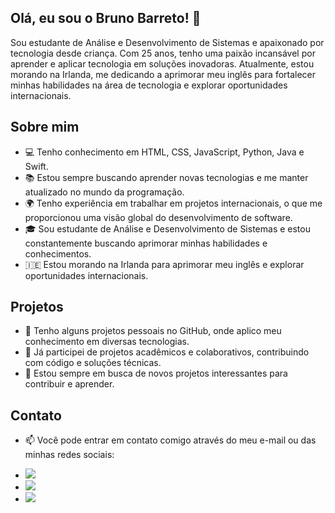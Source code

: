 ## Olá, eu sou o Bruno Barreto! 👋

Sou estudante de Análise e Desenvolvimento de Sistemas e apaixonado por tecnologia desde criança. Com 25 anos, tenho uma paixão incansável por aprender e aplicar tecnologia em soluções inovadoras. Atualmente, estou morando na Irlanda, me dedicando a aprimorar meu inglês para fortalecer minhas habilidades na área de tecnologia e explorar oportunidades internacionais.


## Sobre mim

- 💻 Tenho conhecimento em HTML, CSS, JavaScript, Python, Java e Swift.
- 📚 Estou sempre buscando aprender novas tecnologias e me manter atualizado no mundo da programação.
- 🌍 Tenho experiência em trabalhar em projetos internacionais, o que me proporcionou uma visão global do desenvolvimento de software.
- 🎓 Sou estudante de Análise e Desenvolvimento de Sistemas e estou constantemente buscando aprimorar minhas habilidades e conhecimentos.
- 🇮🇪 Estou morando na Irlanda para aprimorar meu inglês e explorar oportunidades internacionais.

## Projetos

- 🚀 Tenho alguns projetos pessoais no GitHub, onde aplico meu conhecimento em diversas tecnologias.
- 💼 Já participei de projetos acadêmicos e colaborativos, contribuindo com código e soluções técnicas.
- 🔭 Estou sempre em busca de novos projetos interessantes para contribuir e aprender.

## Contato

- 📫 Você pode entrar em contato comigo através do meu e-mail ou das minhas redes sociais:
<ul>
<li><a href = "mailto:brunocode0@gmail.com"><img src="https://img.shields.io/badge/-Gmail-%23333?style=for-the-badge&logo=gmail&logoColor=white" target="_blank"></a></li>
<li><a href="https://www.linkedin.com/in/brunombarreto/" target="_blank"><img src="https://img.shields.io/badge/-LinkedIn-%230077B5?style=for-the-badge&logo=linkedin&logoColor=white" target="_blank"></a></li>
<li><a href="https://www.instagram.com/codingbybruno/" target="_blank"><img src="https://camo.githubusercontent.com/acaa286597b43c96dc02b69b90de15a65c52063e31835b763a061cc815f64bac/68747470733a2f2f696d672e736869656c64732e696f2f62616467652f2d496e7374616772616d2d2532334534343035463f7374796c653d666f722d7468652d6261646765266c6f676f3d696e7374616772616d266c6f676f436f6c6f723d7768697465" target="_blank"></a></li>
</ul>

    
    
